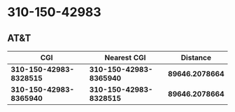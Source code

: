 # 310-150-42983
## AT&T


| CGI | Nearest CGI | Distance |
|-----|-------------|----------|
| **310-150-42983-8328515** | **310-150-42983-8365940** | **89646.2078664** |
| **310-150-42983-8365940** | **310-150-42983-8328515** | **89646.2078664** |
